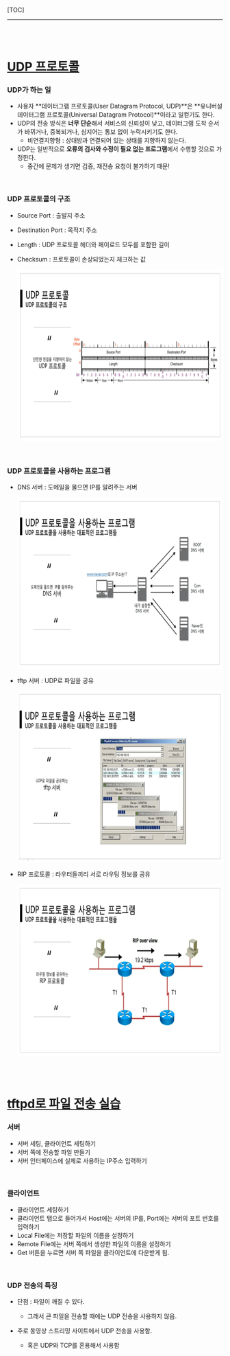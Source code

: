 [TOC]

<hr>

<br>

<br>

# [UDP 프로토콜](https://youtu.be/3MkI3FBFzX8?list=PL0d8NnikouEWcF1jJueLdjRIC4HsUlULi)

### UDP가 하는 일

- 사용자 **데이터그램 프로토콜(User Datagram Protocol, UDP)**은 **유니버설 데이터그램 프로토콜(Universal Datagram Protocol)**이라고 일컫기도 한다.
- UDP의 전송 방식은 **너무 단순**해서 서비스의 신뢰성이 낮고, 데이터그램 도착 순서가 바뀌거나, 중복되거나, 심지어는 통보 없이 누락시키기도 한다.
  - 비연결지향형 : 상대방과 연결되어 있는 상태를 지향하지 않는다.
- UDP는 일반적으로 **오류의 검사와 수정이 필요 없는 프로그램**에서 수행할 것으로 가정한다.
  - 중간에 문제가 생기면 검증, 재전송 요청이 불가하기 때문!

<br>

### UDP 프로토콜의 구조

- Source Port : 출발지 주소

- Destination Port : 목적지 주소

- Length : UDP 프로토콜 헤더와 페이로드 모두를 포함한 길이

- Checksum : 프로토콜이 손상되었는지 체크하는 값

  <img src="8장-UDP-비연결지향형.assets/1.PNG" width="750px" height="400px">

<br>

### UDP 프로토콜을 사용하는 프로그램

- DNS 서버 :  도메일을 물으면 IP를 알려주는 서버

  <img src="8장-UDP-비연결지향형.assets/1-1626769119553.PNG" width="750px" height="400px">

- tftp 서버 : UDP로 파일을 공유

  <img src="8장-UDP-비연결지향형.assets/2.PNG" width="750px" height="400px">

- RIP  프로토콜 : 라우터들끼리 서로 라우팅 정보를 공유

  <img src="8장-UDP-비연결지향형.assets/3.PNG" width="750px" height="400px">

<br>

<br>

# [tftpd로 파일 전송 실습](https://youtu.be/5Woau-EJChw?list=PL0d8NnikouEWcF1jJueLdjRIC4HsUlULi)

### 서버

- 서버 세팅, 클라이언트 세팅하기
- 서버 쪽에 전송할 파일 만들기
- 서버 인터페이스에 실제로 사용하는 IP주소 입력하기

<br>

### 클라이언트

- 클라이언트 세팅하기
- 클라이언트 탭으로 들어가서 Host에는 서버의 IP를, Port에는 서버의 포트 번호를 입력하기
- Local File에는 저장할 파일의 이름을 설정하기
- Remote File에는 서버 쪽에서 생성한 파일의 이름을 설정하기
- Get 버튼을 누르면 서버 쪽 파일을 클라이언트에 다운받게 됨.

<br>

### UDP 전송의 특징

- 단점 : 파일이 깨질 수 있다.

  - 그래서 큰 파일을 전송할 때에는 UDP 전송을 사용하지 않음.

- 주로 동영상 스트리밍 사이트에서 UDP 전송을 사용함.

  - 혹은 UDP와 TCP를 혼용해서 사용함

  

